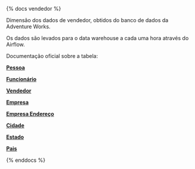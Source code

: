{% docs vendedor %}

Dimensão dos dados de vendedor, obtidos do banco de dados da Adventure Works.

Os dados são levados para o data warehouse a cada uma hora através do Airflow.

Documentação oficial sobre a tabela:

**[Pessoa](https://dataedo.com/samples/html/AdventureWorks/doc/AdventureWorks_2/tables/Person_Person_144.html)**

**[Funcionário](https://dataedo.com/samples/html/AdventureWorks/doc/AdventureWorks_2/tables/HumanResources_Employee_130.html)**

**[Vendedor](https://dataedo.com/samples/html/AdventureWorks/doc/AdventureWorks_2/tables/Sales_SalesPerson_187.html)**

**[Empresa](https://dataedo.com/samples/html/AdventureWorks/doc/AdventureWorks_2/tables/Person_BusinessEntity_137.html)**

**[Empresa Endereço](https://dataedo.com/samples/html/AdventureWorks/doc/AdventureWorks_2/tables/Person_BusinessEntityAddress_138.html)**

**[Cidade](https://dataedo.com/samples/html/AdventureWorks/doc/AdventureWorks_2/tables/Person_Address_135.html)**

**[Estado](https://dataedo.com/samples/html/AdventureWorks/doc/AdventureWorks_2/tables/Person_StateProvince_147.html)**

**[Pais](https://dataedo.com/samples/html/AdventureWorks/doc/AdventureWorks_2/tables/Person_CountryRegion_141.html)**

{% enddocs %}